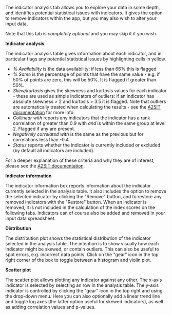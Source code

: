 The indicator analysis tab allows you to explore your data in some depth,
and identifies potential statistical issues with indicators. It gives the
option to remove indicators within the app, but you may also wish to alter your input data.

Note that this tab is *completely optional* and you may skip it if you wish.

**Indicator analysis**

The indicator analysis table gives information about each indicator, and in particular flags
any potential statistical issues by highlighting cells in yellow.

* *% Availability* is the data availability: if less than 66% this is flagged
* *% Same* is the percentage of points that have the same value - e.g. if 50% of points are zero, this will be 50%. It is flagged if greater than 50%.
* *Skew/kurtosis* gives the skewness and kurtosis values for each indicator - these are used as simple indicators of outliers: if an indicator has absolute skewness > 2 and kurtosis > 3.5 it is flagged. Note that outliers are automatically treated when calculating the results - see the [A2SIT documentation](https://unhcr-guatemala.github.io/A2SIT/book/analysis.html) for more info.
* *Collinear with* reports any indicators that the indicator has a rank correlation of greater than 0.9 with *and* is within the same group at level 2. Flagged if any are present.
* *Negatively correlated with* is the same as the previous but for correlations less than -0.4.
* *Status* reports whether the indicator is currently included or excluded (by default all indicators are included).

For a deeper explanation of these criteria and why they are of interest, please see the [A2SIT documentation](https://unhcr-guatemala.github.io/A2SIT/book/analysis.html).

**Indicator information**

The indicator information box reports information about the indicator currently selected in the analysis table. It also includes the option to remove the selected indicator by clicking the "Remove" button, and to restore any removed indicators with the "Restore" button. When an indicator is removed, it is not included in the calculation of the index scores on the following tabs. Indicators can of course also be added and removed in your input data spreadsheet.

**Distribution**

The distribution plot shows the statistical distribution of the indicator selected in the analysis table. The intention is to show visually how each indicator might be skewed, or contain outliers. This can also be useful to spot errors, e.g. incorrect data points. Click on the "gear" icon in the top right corner of the box to toggle between a histogram and violin plot.

**Scatter plot**

The scatter plot allows plotting any indicator against any other. The x-axis indicator is selected by selecting an row in the analysis table. The y-axis indicator is controlled by clicking the "gear" icon in the top right and using the drop-down menu. Here you can also optionally add a linear trend line and toggle log axes (the latter option useful for skewed indicators), as well as adding correlation values and p-values.

